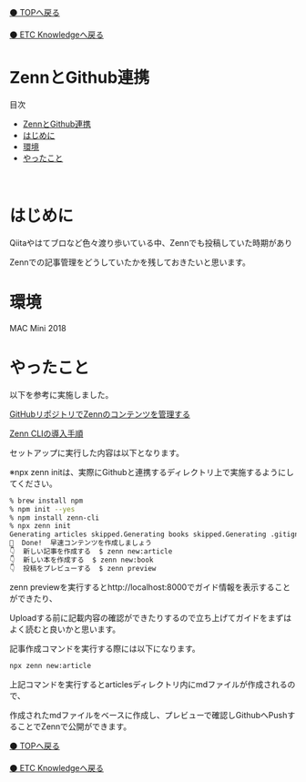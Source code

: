 [⚫️ TOPへ戻る](https://actmotech.xyz/)

[⚫️ ETC Knowledgeへ戻る](/ETC/top)

# ZennとGithub連携

目次
- [ZennとGithub連携](#zennとgithub連携)
- [はじめに](#はじめに)
- [環境](#環境)
- [やったこと](#やったこと)

<br>

# はじめに

Qiitaやはてブロなど色々渡り歩いている中、Zennでも投稿していた時期があり

Zennでの記事管理をどうしていたかを残しておきたいと思います。

# 環境

MAC Mini 2018

# やったこと

以下を参考に実施しました。

[GitHubリポジトリでZennのコンテンツを管理する](https://zenn.dev/zenn/articles/connect-to-github)

[Zenn CLIの導入手順](https://zenn.dev/zenn/articles/install-zenn-cli)

セットアップに実行した内容は以下となります。 

※npx zenn initは、実際にGithubと連携するディレクトリ上で実施するようにしてください。

```bash
% brew install npm
% npm init --yes
% npm install zenn-cli
% npx zenn init
Generating articles skipped.Generating books skipped.Generating .gitignore skipped.Generating README.md skipped.  
🎉  Done!  早速コンテンツを作成しましょう  
👇  新しい記事を作成する  $ zenn new:article  
👇  新しい本を作成する  $ zenn new:book  
👇  投稿をプレビューする  $ zenn preview
```

zenn previewを実行するとhttp://localhost:8000でガイド情報を表示することができたり、 

Uploadする前に記載内容の確認ができたりするので立ち上げてガイドをまずはよく読むと良いかと思います。

記事作成コマンドを実行する際には以下になります。

```bash
npx zenn new:article
```

上記コマンドを実行するとarticlesディレクトリ内にmdファイルが作成されるので、 

作成されたmdファイルをベースに作成し、プレビューで確認しGithubへPushすることでZennで公開ができます。

[⚫️ TOPへ戻る](https://actmotech.xyz/)

[⚫️ ETC Knowledgeへ戻る](/ETC/top)